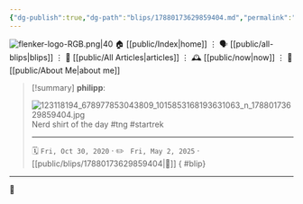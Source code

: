 ```yaml
---
{"dg-publish":true,"dg-path":"blips/17880173629859404.md","permalink":"/blips/17880173629859404/","title":"philipp on instagram @ 2020-10-30"}
---
```



<div class="transclusion internal-embed is-loaded"><div class="markdown-embed">




![flenker-logo-RGB.png|40](/img/user/attachments/flenker-logo-RGB.png)
🏠 [[public/Index\|home]]  ⋮ 🗣️ [[public/all-blips\|blips]] ⋮  📝 [[public/All Articles\|articles]]  ⋮ 🕰️ [[public/now\|now]] ⋮ 🪪 [[public/About Me\|about me]]


</div></div>


> [!summary] **philipp**:
>
> ![123118194_678977853043809_1015853168193631063_n_17880173629859404.jpg](/img/user/attachments/123118194_678977853043809_1015853168193631063_n_17880173629859404.jpg)
> Nerd shirt of the day #tng #startrek
> - - -
>
> 🗓️ <code>Fri, Oct 30, 2020</code>  · ✏️ <code> Fri, May 2, 2025</code>  · [[public/blips/17880173629859404\|🔗]]
{ #blip}


- - -

 👾
